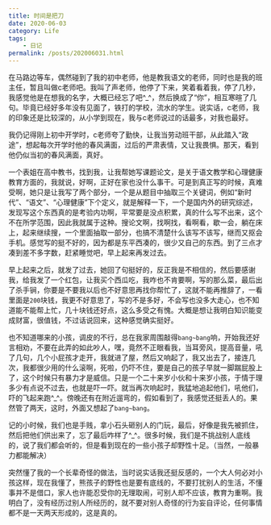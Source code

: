 ```yaml
---
title: 时间是把刀
date: 2020-06-03
category: Life
tags:
    - 日记
permalink: /posts/202006031.html
---
```


在马路边等车，偶然碰到了我的初中老师，他是教我语文的老师，同时也是我的班主任，暂且叫做c老师吧。我叫了声老师，他停了下来，笑着看着我，停了几秒，我感觉他是在想我的名字，大概已经忘了吧^_^，然后换成了“你”，相互寒暄了几句。毕竟已经好多年没有见面了，铁打的学校，流水的学生。说实话，c老师，我的印象还是比较深的，从小学到现在，我与c老师说过的话最多，对我也最好。

我仍记得刚上初中开学时，c老师夸了勤快，让我当劳动班干部，从此踏入“政途”，想起每次开学时他的春风满面，过后的严肃表情，又让我畏惧。那天，看到他仍似当初的春风满面，真好。

一个表姐在高中教书，找到我，让我帮她写课题论文，是关于语文教学和心理健康教育方面的，我就说，好啊，正好在家也没什么事干。可是到真正写的时候，真难受啊，她只是让我写了两个部分，一个是从题目中抽取三个关键词，例如“新时代”、“语文”、“心理健康”下个定义，就是解释一下，一个是国内外的研究综述，发现写这个东西真的是考验内功啊，平常要是没点积累，真的什么写不出来，这个不在所学范围，因此我就属于这种。搜论文啊，找啊找，看啊看，歇一会，躺在床上，起来继续搜，一个里面抽取一部分，也搞不清楚什么该写不该写，继而又抠会手机。感觉写的挺不好的，因为都是东平西凑的，很少又自己的东西。到了三点才凑到差不多字数，赶紧睡觉吧，早上起来再发过去。

早上起来之后，就发了过去，她回了句挺好的，反正我是不相信的，然后要感谢我，给我发了一个红包，让我买个西瓜吃，我咋也不肯要啊，写的那么菜，最后出了杀手锏，你要是不要我以后也不好意思再找你帮忙了，这就不能再推辞了，一看里面是`200`块钱，我更不好意思了，写的不是多好，不会写也没多大走心，也不知道能不能帮上忙，几十块钱还好点，这么多受之有愧。大概是想让我明白知识能变成财富，很值钱，不过话说回来，这种感觉确实挺好。

也不知道哪来的小孩，调皮的不行，总在我家周围敲得`bang~bang`响，开始我还好言相劝，不要在此弄的如此吵人，嘿，竟然不正眼看我，当耳旁风，提高音量，吼了几句，几个小屁孩才走开，我就进了屋，然后又响起了，我又出去了，接连几次，我都很少用的什么滚啊，死啦，仍吓不住，要是自己的孩子早就一脚踹屁股上了，这个时候只有暴力才是威信。只是一个二十来岁小伙和十来岁小孩，于情于理多少有点说不过去，也就是吓一吓。就当再次响起时，我猛地追起他们，吼他们，吓的飞起来跑^_^。傍晚还有在附近遛弯的，假如看到了，我感觉还挺丢人的。果然管了两天，这时，外面又想起了`bang~bang`。

记的小时候，我们也是手贱，拿小石头砸别人的门玩，最后，好像是我先被抓住，然后把他们供出来了，忘了最后咋样了^_^。很多时候，我们是不挑战别人底线的，说了我们都会听的，但是看到现在的一些小孩子却野性十足。（当然，一般暴力都能解决）

突然懂了我的一个长辈奇怪的做法，当时说实话我还挺反感的，一个大人何必对小孩这样，现在我懂了，熊孩子的野性也是要有底线的，不要打扰别人的生活，不懂事并不是借口，家人也许能忍受你的无理取闹，可别人却不应该，教育为重啊。我明白了，没有经历过别人所经历的，就不要对别人奇怪的行为妄自评论，任何事情都不是一天两天形成的，这是真的。
